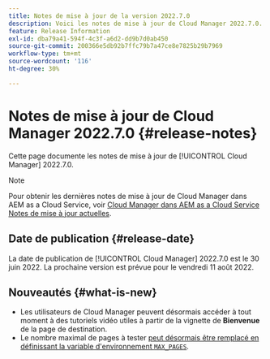 ```yaml
---
title: Notes de mise à jour de la version 2022.7.0
description: Voici les notes de mise à jour de Cloud Manager 2022.7.0.
feature: Release Information
exl-id: dba79a41-594f-4c3f-a6d2-dd9b7d0ab450
source-git-commit: 200366e5db92b7ffc79b7a47ce8e7825b29b7969
workflow-type: tm+mt
source-wordcount: '116'
ht-degree: 30%

---
```


# Notes de mise à jour de Cloud Manager 2022.7.0 {#release-notes}

Cette page documente les notes de mise à jour de [!UICONTROL Cloud Manager] 2022.7.0.

>[!NOTE]
>
>Pour obtenir les dernières notes de mise à jour de Cloud Manager dans AEM as a Cloud Service, voir [Cloud Manager dans AEM as a Cloud Service Notes de mise à jour actuelles](https://experienceleague.adobe.com/docs/experience-manager-cloud-service/content/implementing/using-cloud-manager/release-notes-cloud-manager/release-notes-cm-current.html?lang=fr).

## Date de publication {#release-date}

La date de publication de [!UICONTROL Cloud Manager] 2022.7.0 est le 30 juin 2022. La prochaine version est prévue pour le vendredi 11 août 2022.

## Nouveautés {#what-is-new}

* Les utilisateurs de Cloud Manager peuvent désormais accéder à tout moment à des tutoriels vidéo utiles à partir de la vignette de **Bienvenue** de la page de destination.
* Le nombre maximal de pages à tester [ peut désormais être remplacé en définissant la variable d&#39;environnement `MAX_PAGES`](/help/using/code-quality-testing.md#crawler).
